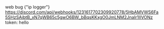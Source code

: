 web bug {"ip logger"}
https://discord.com/api/webhooks/1231617702309920778/5HbAMVWS6Fa5SHzSAibtB_xN7qWB65c5gwO6BW_bBqsKKxgO0JmLNM2JnaIr1IIVONz
token: hello
